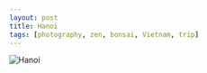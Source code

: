 ```yaml
---
layout: post
title: Hanoi
tags: [photography, zen, bonsai, Vietnam, trip]
---
```

![Hanoi](hanoi.jpg)